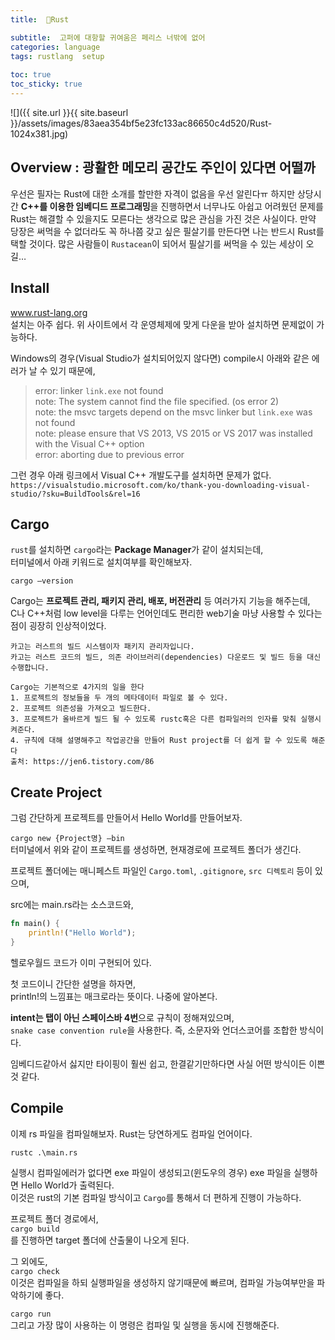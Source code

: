 ```yaml
---
title:  🦀Rust

subtitle:  고퍼에 대항할 귀여움은 페리스 너밖에 없어
categories: language 
tags: rustlang  setup
 
toc: true
toc_sticky: true
---
```


  
![]({{ site.url }}{{ site.baseurl }}/assets/images/83aea354bf5e23fc133ac86650c4d520/Rust-1024x381.jpg)  
  
## Overview : 광활한 메모리 공간도 주인이 있다면 어떨까  
우선은 필자는 Rust에 대한 소개를 할만한 자격이 없음을 우선 알린다ㅠ 하지만 상당시간 **C++를 이용한 임베디드 프로그래밍**을 진행하면서 너무나도 아쉽고 어려웠던 문제를 Rust는 해결할 수 있을지도 모른다는 생각으로 많은 관심을 가진 것은 사실이다. 만약 당장은 써먹을 수 없더라도 꼭 하나쯤 갖고 싶은 필살기를 만든다면 나는 반드시 Rust를 택할 것이다. 많은 사람들이 `Rustacean`이 되어서 필살기를 써먹을 수 있는 세상이 오길…  
  
  
## Install  
www.rust-lang.org  
설치는 아주 쉽다. 위 사이트에서 각 운영체제에 맞게 다운을 받아 설치하면 문제없이 가능하다.  
  
Windows의 경우(Visual Studio가 설치되어있지 않다면) compile시 아래와 같은 에러가 날 수 있기 때문에,  
  
> error: linker `link.exe` not found    
> note: The system cannot find the file specified. (os error 2)    
> note: the msvc targets depend on the msvc linker but `link.exe` was not found    
> note: please ensure that VS 2013, VS 2015 or VS 2017 was installed with the Visual C++ option    
> error: aborting due to previous error    
  
그런 경우 아래 링크에서 Visual C++ 개발도구를 설치하면 문제가 없다.  
`https://visualstudio.microsoft.com/ko/thank-you-downloading-visual-studio/?sku=BuildTools&rel=16`  
  
  
## Cargo  
`rust`를 설치하면 `cargo`라는 **Package Manager**가 같이 설치되는데,  
터미널에서 아래 키워드로 설치여부를 확인해보자.  
  
`cargo —version`  
  
Cargo는 **프로젝트 관리, 패키지 관리, 배포, 버전관리** 등 여러가지 기능을 해주는데,  
C나 C++처럼 low level을 다루는 언어인데도 편리한 web기술 마냥 사용할 수 있다는 점이 굉장히 인상적이었다.  
  
```  
카고는 러스트의 빌드 시스템이자 패키지 관리자입니다.  
카고는 러스트 코드의 빌드, 의존 라이브러리(dependencies) 다운로드 및 빌드 등을 대신 수행합니다.  
  
Cargo는 기본적으로 4가지의 일을 한다  
1. 프로젝트의 정보들을 두 개의 메타데이터 파일로 볼 수 있다.  
2. 프로젝트 의존성을 가져오고 빌드한다.  
3. 프로젝트가 올바르게 빌드 될 수 있도록 rustc혹은 다른 컴파일러의 인자를 맞춰 실행시켜준다.  
4. 규칙에 대해 설명해주고 작업공간을 만들어 Rust project를 더 쉽게 할 수 있도록 해준다  
출처: https://jen6.tistory.com/86  
```  
  
  
## Create Project  
그럼 간단하게 프로젝트를 만들어서 Hello World를 만들어보자.  
  
`cargo new {Project명} —bin`  
터미널에서 위와 같이 프로젝트를 생성하면, 현재경로에 프로젝트 폴더가 생긴다.  
  
프로젝트 폴더에는 매니페스트 파일인 `Cargo.toml`, `.gitignore`, `src 디렉토리` 등이 있으며,  
  
src에는 main.rs라는 소스코드와,  
```rust  
fn main() {  
    println!("Hello World");  
}  
```  
헬로우월드 코드가 이미 구현되어 있다.  
  
첫 코드이니 간단한 설명을 하자면,  
println!의 느낌표는 매크로라는 뜻이다. 나중에 알아본다.  
  
**intent는 탭이 아닌 스페이스바 4번**으로 규칙이 정해져있으며,  
`snake case convention rule`을 사용한다. 즉, 소문자와 언더스코어를 조합한 방식이다.  
  
임베디드같아서 싫지만 타이핑이 훨씬 쉽고, 한결같기만하다면 사실 어떤 방식이든 이쁜 것 같다.  
  
  
## Compile  
이제 rs 파일을 컴파일해보자. Rust는 당연하게도 컴파일 언어이다.  
  
`rustc .\main.rs`  
  
실행시 컴파일에러가 없다면 exe 파일이 생성되고(윈도우의 경우) exe 파일을 실행하면 Hello World가 출력된다.  
이것은 rust의 기본 컴파일 방식이고 `Cargo`를 통해서 더 편하게 진행이 가능하다.  
  
프로젝트 폴더 경로에서,  
`cargo build`  
를 진행하면 target 폴더에 산출물이 나오게 된다.  
  
그 외에도,  
`cargo check`  
이것은 컴파일을 하되 실행파일을 생성하지 않기때문에 빠르며, 컴파일 가능여부만을 파악하기에 좋다.  
  
`cargo run`  
그리고 가장 많이 사용하는 이 명령은 컴파일 및 실행을 동시에 진행해준다.  
